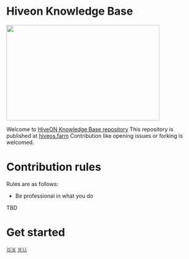 # Hiveon Knowledge Base

<img src="https://lbd.hiveos.farm/kbase/images/logo.svg" width="400" height="250" />

Welcome to [HiveON Knowledge Base repository](https://github.com/minershive/hiveon-kb)
This repository is published at [hiveos.farm](http://hiveos.farm/knowledge-base)
Сontribution like opening issues or forking is welcomed.

# Сontribution rules

Rules are as follows:
- Be professional in what you do

TBD

# Get started

[🇬🇧](knowledge-base.md#hiveon-kb)
[🇷🇺](knowledge-base_ru.md#hiveon-kb)
